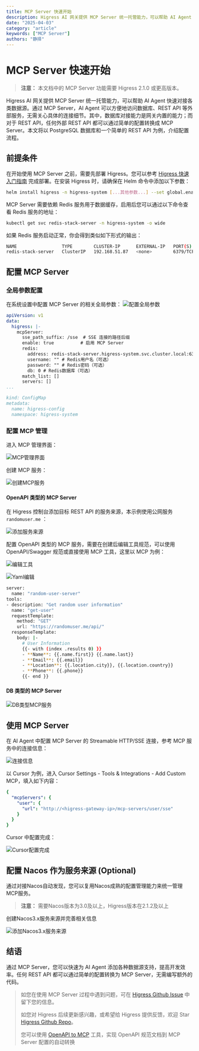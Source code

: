 ```yaml
---
title: MCP Server 快速开始
description: Higress AI 网关提供 MCP Server 统一托管能力，可以帮助 AI Agent 快速对接各类数据源。通过 MCP Server，AI Agent 可以方便地访问数据库、REST API 等外部服务，无需关心具体的连接细节。其中，数据库对接能力是网关内置的能力；而对于 REST API，任何外部 REST API 都可以通过简单的配置转换成 MCP Server
date: "2025-04-03"
category: "article"
keywords: ["MCP Server"]
authors: "静择"
---
```


# MCP Server 快速开始

> **注意：** 本文档中的 MCP Server 功能需要 Higress 2.1.0 或更高版本。

Higress AI 网关提供 MCP Server 统一托管能力，可以帮助 AI Agent 快速对接各类数据源。通过 MCP Server，AI Agent 可以方便地访问数据库、REST API 等外部服务，无需关心具体的连接细节。其中，数据库对接能力是网关内置的能力；而对于 REST API，任何外部 REST API 都可以通过简单的配置转换成 MCP Server。本文将以 PostgreSQL 数据库和一个简单的 REST API 为例，介绍配置流程。

## 前提条件

在开始使用 MCP Server 之前，需要先部署 Higress。您可以参考 [Higress 快速入门指南](https://higress.cn/docs/latest/user/quickstart) 完成部署。在安装 Higress 时，请确保在 Helm 命令中添加以下参数：

```bash
helm install higress -n higress-system [...其他参数...] --set global.enableRedis=true
```

MCP Server 需要依赖 Redis 服务用于数据缓存，启用后您可以通过以下命令查看 Redis 服务的地址：

```bash
kubectl get svc redis-stack-server -n higress-system -o wide
```

如果 Redis 服务启动正常，你会得到类似如下形式的输出：

```bash
NAME                 TYPE        CLUSTER-IP      EXTERNAL-IP   PORT(S)    AGE   SELECTOR
redis-stack-server   ClusterIP   192.168.51.87   <none>        6379/TCP   10s   app.kubernetes.io/instance=higress,app.kubernetes.io/name=redis-stack-server
```

## 配置 MCP Server

### 全局参数配置

在系统设置中配置 MCP Server 的相关全局参数：
![配置全局参数](https://img.alicdn.com/imgextra/i2/O1CN01CabBas1f1JxTqfEre_!!6000000003946-2-tps-3014-1594.png)

```yaml
apiVersion: v1
data:
  higress: |-
    mcpServer:
      sse_path_suffix: /sse  # SSE 连接的路径后缀
      enable: true          # 启用 MCP Server
      redis:
        address: redis-stack-server.higress-system.svc.cluster.local:6379 # Redis服务地址
        username: "" # Redis用户名（可选）
        password: "" # Redis密码（可选）
        db: 0 # Redis数据库（可选）
      match_list: []
      servers: []
...

kind: ConfigMap
metadata:
  name: higress-config
  namespace: higress-system
```

### 配置 MCP 管理

进入 MCP 管理界面：

![MCP管理界面](https://img.alicdn.com/imgextra/i1/O1CN01xzeROD1GX30611tEy_!!6000000000631-2-tps-3008-1586.png)

创建 MCP 服务：

![创建MCP服务](https://img.alicdn.com/imgextra/i1/O1CN01PYboEy1QbIq1xt1F3_!!6000000001994-2-tps-3012-1590.png)

#### OpenAPI 类型的 MCP Server 

在 Higress 控制台添加目标 REST API 的服务来源，本示例使用公网服务 `randomuser.me` ：

![添加服务来源](https://gw.alicdn.com/imgextra/i4/O1CN0175PEY11uVI4iiRKhM_!!6000000006042-0-tps-2496-566.jpg)

配置 OpenAPI 类型的 MCP 服务，需要在创建后编辑工具规范，可以使用 OpenAPI/Swagger 规范或直接使用 MCP 工具，这里以 MCP 为例：

![编辑工具](https://img.alicdn.com/imgextra/i1/O1CN016AMQp71rUsuibww0U_!!6000000005635-2-tps-3008-900.png)

![Yaml编辑](https://img.alicdn.com/imgextra/i1/O1CN01ln5gRK20KebmUicsi_!!6000000006831-2-tps-3018-1588.png)


```bash
server:
  name: "random-user-server"
tools:
- description: "Get random user information"
  name: "get-user"
  requestTemplate:
    method: "GET"
    url: "https://randomuser.me/api/"
  responseTemplate:
    body: |-
      # User Information
      {{- with (index .results 0) }}
      - **Name**: {{.name.first}} {{.name.last}}
      - **Email**: {{.email}}
      - **Location**: {{.location.city}}, {{.location.country}}
      - **Phone**: {{.phone}}
      {{- end }}
```

#### DB 类型的 MCP Server

![DB类型MCP服务](https://img.alicdn.com/imgextra/i2/O1CN01AUuAh61fATsVvAjm8_!!6000000003966-2-tps-1156-1016.png)


## 使用 MCP Server

在 AI Agent 中配置 MCP Server 的 Streamable HTTP/SSE 连接，参考 MCP 服务中的连接信息：

![连接信息](https://img.alicdn.com/imgextra/i2/O1CN01wmYl3u1FkV17tAUAW_!!6000000000525-2-tps-3018-1590.png)

以 Cursor 为例，进入 Cursor Settings - Tools & Integrations - Add Custom MCP，填入如下内容：

```yaml
{
  "mcpServers": {
    "user": {
      "url": "http://<higress-gateway-ip>/mcp-servers/user/sse"
    }
  }
}
```

Cursor 中配置完成：

![Cursor配置完成](https://img.alicdn.com/imgextra/i2/O1CN01k5hHbI1IQIORhlyQQ_!!6000000000887-2-tps-1868-1038.png)


## 配置 Nacos 作为服务来源 (Optional)

通过对接Nacos自动发现，您可以复用Nacos成熟的配置管理能力来统一管理MCP服务。

> **注意：**
> 需要Nacos版本为3.0及以上，Higress版本在2.1.2及以上


创建Nacos3.x服务来源并完善相关信息

![添加Nacos3.x服务来源](https://img.alicdn.com/imgextra/i3/O1CN01FGvSE71HVVGHTp1Cu_!!6000000000763-2-tps-588-1039.png)

## 结语
通过 MCP Server，您可以快速为 AI Agent 添加各种数据源支持，提高开发效率。任何 REST API 都可以通过简单的配置转换为 MCP Server，无需编写额外的代码。

> 如您在使用 MCP Server 过程中遇到问题，可在 [Higress Github Issue](https://github.com/alibaba/higress/issues) 中留下您的信息。
> 
> 如您对 Higress 后续更新感兴趣，或希望给 Higress 提供反馈，欢迎 Star [Higress Github Repo](https://github.com/alibaba/higress/)。
>
> 您可以使用 [OpenAPI to MCP](https://github.com/higress-group/openapi-to-mcpserver) 工具，实现 OpenAPI 规范文档到 MCP Server 配置的自动转换